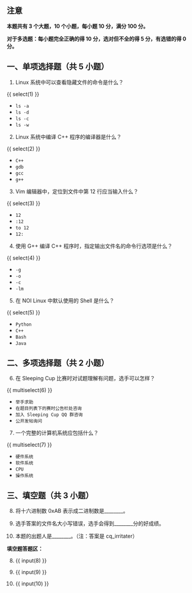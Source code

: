 ## 注意

**本题共有 $3$ 个大题，$10$ 个小题，每小题 $10$ 分，满分 $100$ 分。**

**对于多选题：每小题完全正确的得 $10$ 分，选对但不全的得 $5$ 分，有选错的得 $0$ 分。**

## 一、单项选择题（共 $5$ 小题）

1. Linux 系统中可以查看隐藏文件的命令是什么？

{{ select(1) }}

- `ls -a`
- `ls -d`
- `ls -c`
- `ls -w`

2. Linux 系统中编译 C++ 程序的编译器是什么？

{{ select(2) }}

- `C++`
- `gdb`
- `gcc`
- `g++`

3. Vim 编辑器中，定位到文件中第 $12$ 行应当输入什么？

{{ select(3) }}

- `12`
- `:12`
- `to 12`
- `12:`

4. 使用 G++ 编译 C++ 程序时，指定输出文件名的命令行选项是什么？

{{ select(4) }}

- `-g`
- `-o`
- `-c`
- `-lm`

5. 在 NOI Linux 中默认使用的 Shell 是什么？

{{ select(5) }}

- `Python`
- `C++`
- `Bash`
- `Java`

## 二、多项选择题（共 $2$ 小题）

6. 在 Sleeping Cup 比赛时对试题理解有问题，选手可以怎样？

{{ multiselect(6) }}

- `举手求助`
- `在题目列表下的赛时公告栏处咨询`
- `加入 Sleeping Cup QQ 群咨询`
- `公开发帖询问`

7. 一个完整的计算机系统应包括什么？

{{ multiselect(7) }}

- `硬件系统`
- `软件系统`
- `CPU`
- `操作系统`


## 三、填空题（共 $3$ 小题）

8. 将十六进制数 0xAB 表示成二进制数是________。

9. 选手答案的文件名大小写错误，选手会得到________分的好成绩。

10. 本题的出题人是________。（注：答案是 cq_irritater）

**填空题答题区：**

8. {{ input(8) }}

9. {{ input(9) }}
  
10. {{ input(10) }}
